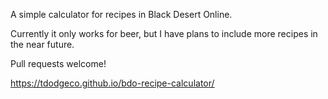 A simple calculator for recipes in Black Desert Online.

Currently it only works for beer, but I have plans to include more recipes in the near future.

Pull requests welcome!

https://tdodgeco.github.io/bdo-recipe-calculator/
